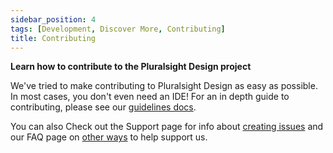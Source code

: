 ```yaml
---
sidebar_position: 4
tags: [Development, Discover More, Contributing]
title: Contributing
---
```


<strong>
  <p className="page-subheadline size-xl" markdown="1">
    Learn how to contribute to the Pluralsight Design project
  </p>
</strong>

We've tried to make contributing to Pluralsight Design as easy as possible. In most cases, you don't even need an IDE! For an in depth guide to contributing, please see our [guidelines docs](https://github.com/pluralsight/tva/blob/main/CONTRIBUTING.md).

You can also Check out the Support page for info about [creating issues](../getting-started/support.md#new-issue-guidelines) and our FAQ page on [other ways](../getting-started/faq.md#i-%EF%B8%8F-tva-how-can-i-support-the-project) to help support us.
